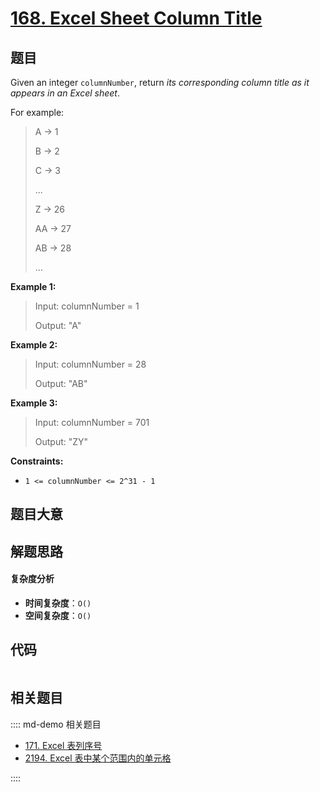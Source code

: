 # [168. Excel Sheet Column Title](https://leetcode.com/problems/excel-sheet-column-title/)

## 题目

Given an integer `columnNumber`, return _its corresponding column title as it
appears in an Excel sheet_.

For example:

> A -> 1
>
> B -> 2
>
> C -> 3
>
> ...
>
> Z -> 26
>
> AA -> 27
>
> AB -> 28
>
> ...

**Example 1:**

> Input: columnNumber = 1
>
> Output: "A"

**Example 2:**

> Input: columnNumber = 28
>
> Output: "AB"

**Example 3:**

> Input: columnNumber = 701
>
> Output: "ZY"

**Constraints:**

- `1 <= columnNumber <= 2^31 - 1`

## 题目大意

## 解题思路

#### 复杂度分析

- **时间复杂度**：`O()`
- **空间复杂度**：`O()`

## 代码

```javascript

```

## 相关题目

:::: md-demo 相关题目

- [171. Excel 表列序号](https://leetcode.com/problems/excel-sheet-column-number)
- [2194. Excel 表中某个范围内的单元格](https://leetcode.com/problems/cells-in-a-range-on-an-excel-sheet)

::::
